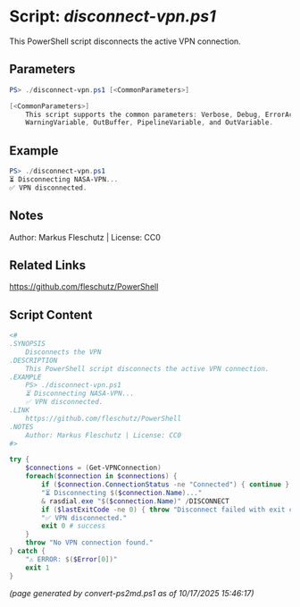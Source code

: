 Script: *disconnect-vpn.ps1*
========================

This PowerShell script disconnects the active VPN connection.

Parameters
----------
```powershell
PS> ./disconnect-vpn.ps1 [<CommonParameters>]

[<CommonParameters>]
    This script supports the common parameters: Verbose, Debug, ErrorAction, ErrorVariable, WarningAction, 
    WarningVariable, OutBuffer, PipelineVariable, and OutVariable.
```

Example
-------
```powershell
PS> ./disconnect-vpn.ps1
⏳ Disconnecting NASA-VPN...
✅ VPN disconnected.

```

Notes
-----
Author: Markus Fleschutz | License: CC0

Related Links
-------------
https://github.com/fleschutz/PowerShell

Script Content
--------------
```powershell
<#
.SYNOPSIS
	Disconnects the VPN
.DESCRIPTION
	This PowerShell script disconnects the active VPN connection.
.EXAMPLE
	PS> ./disconnect-vpn.ps1
	⏳ Disconnecting NASA-VPN...
	✅ VPN disconnected.
.LINK
	https://github.com/fleschutz/PowerShell
.NOTES
	Author: Markus Fleschutz | License: CC0
#>

try {
	$connections = (Get-VPNConnection)
	foreach($connection in $connections) {
		if ($connection.ConnectionStatus -ne "Connected") { continue }
		"⏳ Disconnecting $($connection.Name)..."
		& rasdial.exe "$($connection.Name)" /DISCONNECT
		if ($lastExitCode -ne 0) { throw "Disconnect failed with exit code $lastExitCode" }
		"✅ VPN disconnected."
		exit 0 # success
	}
	throw "No VPN connection found."
} catch {
	"⚠️ ERROR: $($Error[0])"
	exit 1
}
```

*(page generated by convert-ps2md.ps1 as of 10/17/2025 15:46:17)*
